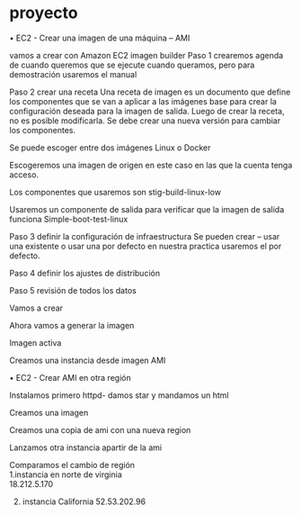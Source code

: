 # proyecto
 
•	EC2 - Crear una imagen de una máquina – AMI

vamos a crear con Amazon EC2 imagen builder
Paso 1 crearemos agenda de cuando queremos que se ejecute cuando queramos, pero para demostración usaremos el manual 
 
 
Paso 2 crear una receta
 Una receta de imagen es un documento que define los componentes que se van a aplicar a las imágenes base para crear la configuración deseada para la imagen de salida. Luego de crear la receta, no es posible modificarla. Se debe crear una nueva versión para cambiar los componentes.
 
Se puede escoger entre dos imágenes Linux o Docker 
 
Escogeremos una imagen de origen en este caso en las que la cuenta tenga acceso.
 
Los componentes que usaremos son stig-build-linux-low
 
Usaremos un componente de salida para verificar que la imagen de salida funciona
Simple-boot-test-linux
 
Paso 3 definir la configuración de infraestructura 
Se pueden crear – usar una existente o usar una por defecto en nuestra practica usaremos el por defecto.
 
Paso 4 definir los ajustes de distribución 
 
Paso 5 revisión de todos los datos
 
Vamos a crear 
 
Ahora vamos a generar la imagen 
 
Imagen activa 
 
Creamos una instancia desde imagen AMI
 


•	EC2 - Crear AMI en otra región
 
Instalamos primero httpd- damos star y mandamos un html
 
 
Creamos una imagen
 
 
Creamos una copia de ami con una nueva region
 
 
Lanzamos otra instancia apartir de la ami
 


Comparamos el cambio de región  
1.instancia en norte de virginia  
18.212.5.170 
 
2. instancia California 52.53.202.96

 
 

